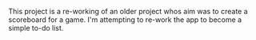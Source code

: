 This project is a re-working of an older project whos aim was to create a scoreboard for a game. I'm attempting to re-work the app to become a simple to-do list. 
